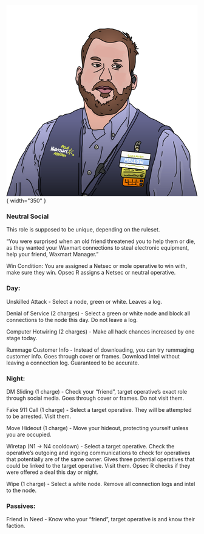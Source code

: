 ![waxmartmanager.png](Images/waxmartmanager.png){ width="350" }

### **Neutral Social**

This role is supposed to be unique, depending on the ruleset.

“You were surprised when an old friend threatened you to help them or die, as they wanted your Waxmart connections to steal electronic equipment, help your friend, Waxmart Manager.”

Win Condition: You are assigned a Netsec or mole operative to win with, make sure they win. Opsec R assigns a Netsec or neutral operative.

### **Day:**

Unskilled Attack - Select a node, green or white. Leaves a log.

Denial of Service (2 charges) - Select a green or white node and block all connections to the node this day. Do not leave a log.

Computer Hotwiring (2 charges) - Make all hack chances increased by one stage today.

Rummage Customer Info - Instead of downloading, you can try rummaging customer info. Goes through cover or frames. Download Intel without leaving a connection log. Guaranteed to be accurate.

### **Night:**

DM Sliding (1 charge) - Check your “friend”, target operative’s exact role through social media. Goes through cover or frames. Do not visit them.

Fake 911 Call (1 charge) - Select a target operative. They will be attempted to be arrested. Visit them.

Move Hideout (1 charge) - Move your hideout, protecting yourself unless you are occupied.

Wiretap (N1 -> N4 cooldown) - Select a target operative. Check the operative’s outgoing and ingoing communications to check for operatives that potentially are of the same owner. Gives three potential operatives that could be linked to the target operative. Visit them. Opsec R checks if they were offered a deal this day or night.

Wipe (1 charge) - Select a white node. Remove all connection logs and intel to the node.

### **Passives:**

Friend in Need - Know who your “friend”, target operative is and know their faction.